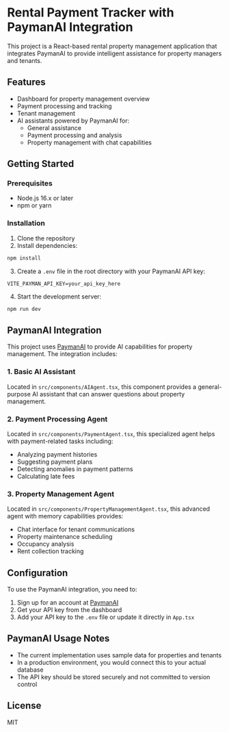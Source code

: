 # Rental Payment Tracker with PaymanAI Integration

This project is a React-based rental property management application that integrates PaymanAI to provide intelligent assistance for property managers and tenants.

## Features

- Dashboard for property management overview
- Payment processing and tracking
- Tenant management
- AI assistants powered by PaymanAI for:
  - General assistance
  - Payment processing and analysis
  - Property management with chat capabilities

## Getting Started

### Prerequisites

- Node.js 16.x or later
- npm or yarn

### Installation

1. Clone the repository
2. Install dependencies:

```bash
npm install
```

3. Create a `.env` file in the root directory with your PaymanAI API key:

```
VITE_PAYMAN_API_KEY=your_api_key_here
```

4. Start the development server:

```bash
npm run dev
```

## PaymanAI Integration

This project uses [PaymanAI](https://docs.paymanai.com) to provide AI capabilities for property management. The integration includes:

### 1. Basic AI Assistant

Located in `src/components/AIAgent.tsx`, this component provides a general-purpose AI assistant that can answer questions about property management.

### 2. Payment Processing Agent

Located in `src/components/PaymentAgent.tsx`, this specialized agent helps with payment-related tasks including:
- Analyzing payment histories
- Suggesting payment plans
- Detecting anomalies in payment patterns
- Calculating late fees

### 3. Property Management Agent

Located in `src/components/PropertyManagementAgent.tsx`, this advanced agent with memory capabilities provides:
- Chat interface for tenant communications
- Property maintenance scheduling
- Occupancy analysis
- Rent collection tracking

## Configuration

To use the PaymanAI integration, you need to:

1. Sign up for an account at [PaymanAI](https://paymanai.com)
2. Get your API key from the dashboard
3. Add your API key to the `.env` file or update it directly in `App.tsx`

## PaymanAI Usage Notes

- The current implementation uses sample data for properties and tenants
- In a production environment, you would connect this to your actual database
- The API key should be stored securely and not committed to version control

## License

MIT 